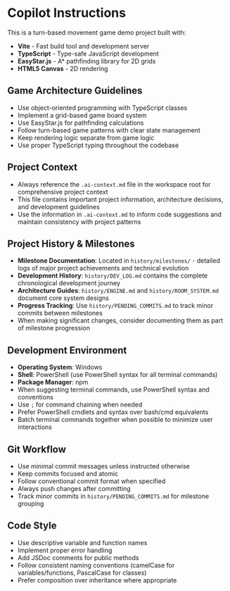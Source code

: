 # Copilot Instructions

<!-- Use this file to provide workspace-specific custom instructions to Copilot. For more details, visit https://code.visualstudio.com/docs/copilot/copilot-customization#_use-a-githubcopilotinstructionsmd-file -->

This is a turn-based movement game demo project built with:
- **Vite** - Fast build tool and development server
- **TypeScript** - Type-safe JavaScript development
- **EasyStar.js** - A* pathfinding library for 2D grids
- **HTML5 Canvas** - 2D rendering

## Game Architecture Guidelines

- Use object-oriented programming with TypeScript classes
- Implement a grid-based game board system
- Use EasyStar.js for pathfinding calculations
- Follow turn-based game patterns with clear state management
- Keep rendering logic separate from game logic
- Use proper TypeScript typing throughout the codebase

## Project Context

- Always reference the `.ai-context.md` file in the workspace root for comprehensive project context
- This file contains important project information, architecture decisions, and development guidelines
- Use the information in `.ai-context.md` to inform code suggestions and maintain consistency with project patterns

## Project History & Milestones

- **Milestone Documentation**: Located in `history/milestones/` - detailed logs of major project achievements and technical evolution
- **Development History**: `history/DEV_LOG.md` contains the complete chronological development journey
- **Architecture Guides**: `history/ENGINE.md` and `history/ROOM_SYSTEM.md` document core system designs
- **Progress Tracking**: Use `history/PENDING_COMMITS.md` to track minor commits between milestones
- When making significant changes, consider documenting them as part of milestone progression

## Development Environment

- **Operating System**: Windows
- **Shell**: PowerShell (use PowerShell syntax for all terminal commands)
- **Package Manager**: npm
- When suggesting terminal commands, use PowerShell syntax and conventions
- Use `;` for command chaining when needed
- Prefer PowerShell cmdlets and syntax over bash/cmd equivalents
- Batch terminal commands together when possible to minimize user interactions

## Git Workflow

- Use minimal commit messages unless instructed otherwise
- Keep commits focused and atomic
- Follow conventional commit format when specified
- Always push changes after committing
- Track minor commits in `history/PENDING_COMMITS.md` for milestone grouping

## Code Style

- Use descriptive variable and function names
- Implement proper error handling
- Add JSDoc comments for public methods
- Follow consistent naming conventions (camelCase for variables/functions, PascalCase for classes)
- Prefer composition over inheritance where appropriate
